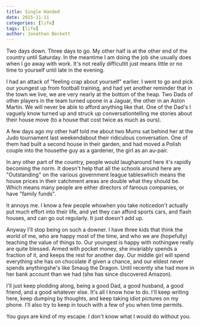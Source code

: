 ```yaml
---
title: Single Handed
date: 2015-11-11
categories: [life]
tags: [life]
author: Jonathan Beckett
---
```


Two days down. Three days to go. My other half is at the other end of the country until Saturday. In the meantime I am doing the job she usually does when I go away with work. It's not really difficultit just means little or no time to yourself until late in the evening.

I had an attack of "feeling crap about yourself" earlier. I went to go and pick our youngest up from football training, and had yet another reminder that in the town we live, we are very nearly at the bottom of the heap. Two Dads of other players in the team turned upone in a Jaguar, the other in an Aston Martin. We will never be able to afford anything like that. One of the Dad's I vaguely know turned up and struck up conversationtelling me stories about their house move (to a house that cost twice as much as ours).

A few days ago my other half told me about two Mums sat behind her at the Judo tournament last weekendabout their ridiculous conversation. One of them had built a second house in their garden, and had moved a Polish couple into the housethe guy as a gardener, the girl as an au-pair.

In any other part of the country, people would laugharound here it's rapidly becoming the norm. It doesn't help that all the schools around here are "Outstanding" on the various government league tableswhich means the house prices in their catchment areas are double what they should be. Which means many people are either directors of famous companies, or have "family funds".

It annoys me. I know a few people whowhen you take noticedon't actually put much effort into their life, and yet they can afford sports cars, and flash houses, and can go out regularly. It just doesn't add up.

Anyway I'll stop being on such a downer. I have three kids that think the world of me, who are happy most of the time, and who we are (hopefully) teaching the value of things to. Our youngest is happy with nothingwe really are quite blessed. Armed with pocket money, she invariably spends a fraction of it, and keeps the rest for another day. Our middle girl will spend everything she has on chocolate if given a chance, and our eldest never spends anythingshe's like Smaug the Dragon. Until recently she had more in her bank account than we had (she has since discovered Amazon).

I'll just keep plodding along, being a good Dad, a good husband, a good friend, and a good whatever else. It's all I know how to do. I'll keep writing here, keep dumping by thoughts, and keep taking idiot pictures on my phone. I'll also try to keep in touch with a few of you when time permits.

You guys are kind of my escape. I don't know what I would do without you.